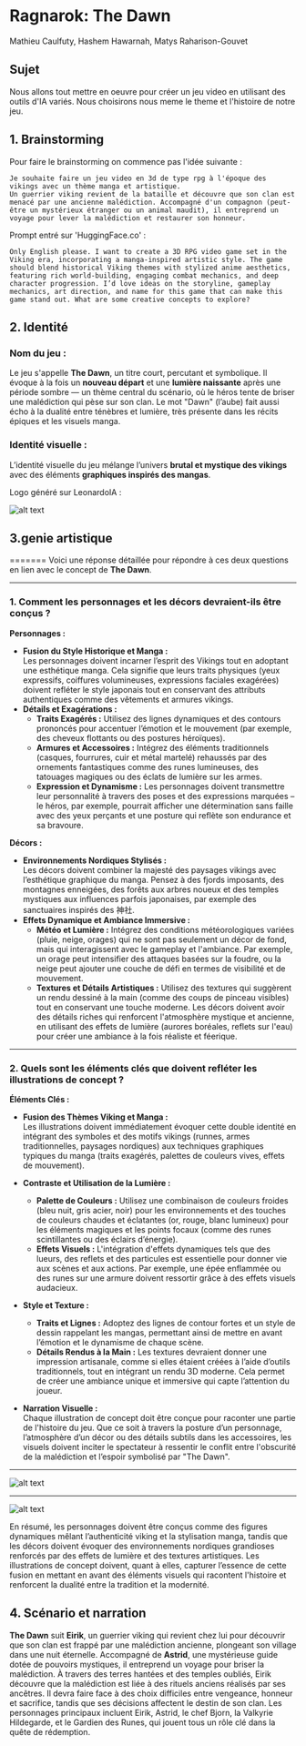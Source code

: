 # Ragnarok: The Dawn

Mathieu Caulfuty, Hashem Hawarnah, Matys Raharison-Gouvet

## Sujet

Nous allons tout mettre en oeuvre pour créer un jeu video en utilisant des outils d'IA variés.
Nous choisirons nous meme le theme et l'histoire de notre jeu.

## 1. Brainstorming

Pour faire le brainstorming on commence pas l'idée suivante :

```
Je souhaite faire un jeu video en 3d de type rpg à l'époque des vikings avec un thème manga et artistique.
Un guerrier viking revient de la bataille et découvre que son clan est menacé par une ancienne malédiction. Accompagné d'un compagnon (peut-être un mystérieux étranger ou un animal maudit), il entreprend un voyage pour lever la malédiction et restaurer son honneur.
```

Prompt entré sur 'HuggingFace.co' :

```
Only English please. I want to create a 3D RPG video game set in the Viking era, incorporating a manga-inspired artistic style. The game should blend historical Viking themes with stylized anime aesthetics, featuring rich world-building, engaging combat mechanics, and deep character progression. I’d love ideas on the storyline, gameplay mechanics, art direction, and name for this game that can make this game stand out. What are some creative concepts to explore?
```

## 2. Identité

### Nom du jeu :

Le jeu s'appelle **The Dawn**, un titre court, percutant et symbolique. Il évoque à la fois un **nouveau départ** et une **lumière naissante** après une période sombre — un thème central du scénario, où le héros tente de briser une malédiction qui pèse sur son clan. Le mot "Dawn" (l’aube) fait aussi écho à la dualité entre ténèbres et lumière, très présente dans les récits épiques et les visuels manga.

### Identité visuelle :

L’identité visuelle du jeu mélange l’univers **brutal et mystique des vikings** avec des éléments **graphiques inspirés des mangas**.

Logo généré sur LeonardoIA :

![alt text](image.png)

## 3.genie artistique

=======
Voici une réponse détaillée pour répondre à ces deux questions en lien avec le concept de **The Dawn**.

---

### 1. Comment les personnages et les décors devraient-ils être conçus ?

**Personnages :**

- **Fusion du Style Historique et Manga :**  
  Les personnages doivent incarner l’esprit des Vikings tout en adoptant une esthétique manga. Cela signifie que leurs traits physiques (yeux expressifs, coiffures volumineuses, expressions faciales exagérées) doivent refléter le style japonais tout en conservant des attributs authentiques comme des vêtements et armures vikings.
- **Détails et Exagérations :**
  - **Traits Exagérés :** Utilisez des lignes dynamiques et des contours prononcés pour accentuer l’émotion et le mouvement (par exemple, des cheveux flottants ou des postures héroïques).
  - **Armures et Accessoires :** Intégrez des éléments traditionnels (casques, fourrures, cuir et métal martelé) rehaussés par des ornements fantastiques comme des runes lumineuses, des tatouages magiques ou des éclats de lumière sur les armes.
  - **Expression et Dynamisme :** Les personnages doivent transmettre leur personnalité à travers des poses et des expressions marquées – le héros, par exemple, pourrait afficher une détermination sans faille avec des yeux perçants et une posture qui reflète son endurance et sa bravoure.

**Décors :**

- **Environnements Nordiques Stylisés :**  
  Les décors doivent combiner la majesté des paysages vikings avec l’esthétique graphique du manga. Pensez à des fjords imposants, des montagnes enneigées, des forêts aux arbres noueux et des temples mystiques aux influences parfois japonaises, par exemple des sanctuaires inspirés des 神社.
- **Effets Dynamique et Ambiance Immersive :**
  - **Météo et Lumière :** Intégrez des conditions météorologiques variées (pluie, neige, orages) qui ne sont pas seulement un décor de fond, mais qui interagissent avec le gameplay et l'ambiance. Par exemple, un orage peut intensifier des attaques basées sur la foudre, ou la neige peut ajouter une couche de défi en termes de visibilité et de mouvement.
  - **Textures et Détails Artistiques :** Utilisez des textures qui suggèrent un rendu dessiné à la main (comme des coups de pinceau visibles) tout en conservant une touche moderne. Les décors doivent avoir des détails riches qui renforcent l'atmosphère mystique et ancienne, en utilisant des effets de lumière (aurores boréales, reflets sur l'eau) pour créer une ambiance à la fois réaliste et féerique.

---

### 2. Quels sont les éléments clés que doivent refléter les illustrations de concept ?

**Éléments Clés :**

- **Fusion des Thèmes Viking et Manga :**  
  Les illustrations doivent immédiatement évoquer cette double identité en intégrant des symboles et des motifs vikings (runnes, armes traditionnelles, paysages nordiques) aux techniques graphiques typiques du manga (traits exagérés, palettes de couleurs vives, effets de mouvement).

- **Contraste et Utilisation de la Lumière :**

  - **Palette de Couleurs :** Utilisez une combinaison de couleurs froides (bleu nuit, gris acier, noir) pour les environnements et des touches de couleurs chaudes et éclatantes (or, rouge, blanc lumineux) pour les éléments magiques et les points focaux (comme des runes scintillantes ou des éclairs d’énergie).
  - **Effets Visuels :** L'intégration d'effets dynamiques tels que des lueurs, des reflets et des particules est essentielle pour donner vie aux scènes et aux actions. Par exemple, une épée enflammée ou des runes sur une armure doivent ressortir grâce à des effets visuels audacieux.

- **Style et Texture :**

  - **Traits et Lignes :** Adoptez des lignes de contour fortes et un style de dessin rappelant les mangas, permettant ainsi de mettre en avant l’émotion et le dynamisme de chaque scène.
  - **Détails Rendus à la Main :** Les textures devraient donner une impression artisanale, comme si elles étaient créées à l’aide d’outils traditionnels, tout en intégrant un rendu 3D moderne. Cela permet de créer une ambiance unique et immersive qui capte l’attention du joueur.

- **Narration Visuelle :**  
  Chaque illustration de concept doit être conçue pour raconter une partie de l'histoire du jeu. Que ce soit à travers la posture d’un personnage, l’atmosphère d’un décor ou des détails subtils dans les accessoires, les visuels doivent inciter le spectateur à ressentir le conflit entre l'obscurité de la malédiction et l’espoir symbolisé par "The Dawn".

---

![alt text](./3.genie%20artistique/1.png)

---

![alt text](/3.genie%20artistique/2.jpg)

En résumé, les personnages doivent être conçus comme des figures dynamiques mêlant l’authenticité viking et la stylisation manga, tandis que les décors doivent évoquer des environnements nordiques grandioses renforcés par des effets de lumière et des textures artistiques. Les illustrations de concept doivent, quant à elles, capturer l’essence de cette fusion en mettant en avant des éléments visuels qui racontent l'histoire et renforcent la dualité entre la tradition et la modernité.

## 4. Scénario et narration

**The Dawn** suit **Eirik**, un guerrier viking qui revient chez lui pour découvrir que son clan est frappé par une malédiction ancienne, plongeant son village dans une nuit éternelle. Accompagné de **Astrid**, une mystérieuse guide dotée de pouvoirs mystiques, il entreprend un voyage pour briser la malédiction. À travers des terres hantées et des temples oubliés, Eirik découvre que la malédiction est liée à des rituels anciens réalisés par ses ancêtres. Il devra faire face à des choix difficiles entre vengeance, honneur et sacrifice, tandis que ses décisions affectent le destin de son clan. Les personnages principaux incluent Eirik, Astrid, le chef Bjorn, la Valkyrie Hildegarde, et le Gardien des Runes, qui jouent tous un rôle clé dans la quête de rédemption.
